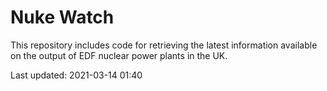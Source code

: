 # Nuke Watch

This repository includes code for retrieving the latest information available on the output of EDF nuclear power plants in the UK.

Last updated: 2021-03-14 01:40